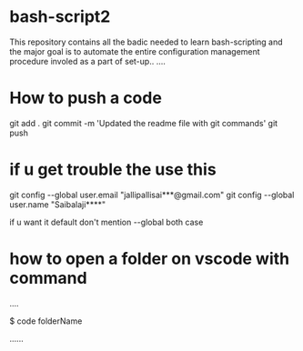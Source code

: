 # bash-script2

This repository contains all the badic needed  to learn bash-scripting
and the major goal is to automate the entire configuration management procedure
involed as a part of set-up..
....

# How to push a code

git add . 
git commit -m 'Updated the readme file with git commands'
git push

# if u get trouble the use this

git config --global user.email "jallipallisai***@gmail.com"
git config --global user.name "Saibalaji****"

if u want it default don't mention --global both  case

# how to  open a folder on vscode with command

....
   
   $ code folderName 

......









